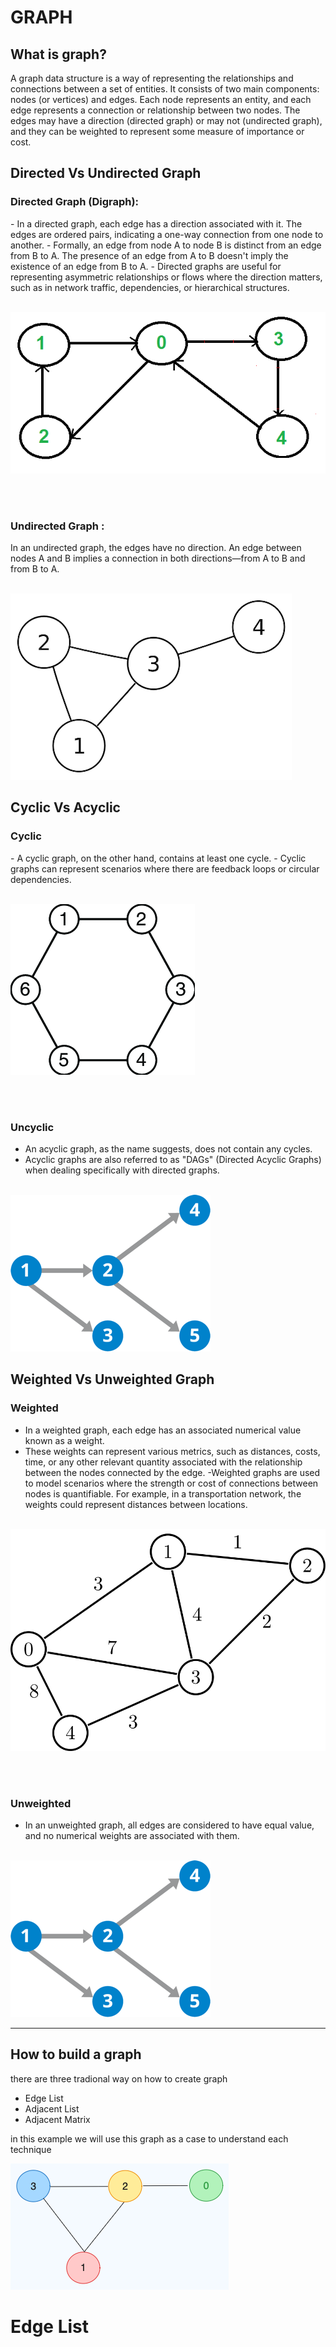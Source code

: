 # GRAPH

## What is graph?

A graph data structure is a way of representing the relationships and connections between a set of entities. It consists of two main components: nodes (or vertices) and edges. Each node represents an entity, and each edge represents a connection or relationship between two nodes. The edges may have a direction (directed graph) or may not (undirected graph), and they can be weighted to represent some measure of importance or cost.

## Directed Vs Undirected Graph

<h3>Directed Graph (Digraph):</h3>
- In a directed graph, each edge has a direction associated with it. The edges are ordered pairs, indicating a one-way connection from one node to another.
- Formally, an edge from node A to node B is distinct from an edge from B to A. The presence of an edge from A to B doesn't imply the existence of an edge from B to A.
- Directed graphs are useful for representing asymmetric relationships or flows where the direction matters, such as in network traffic, dependencies, or hierarchical structures.
<br>
<br>

![View Design](assets/directed-graph.png)

<br>
<br>

<h3>Undirected Graph :</h3>
In an undirected graph, the edges have no direction. An edge between nodes A and B implies a connection in both directions—from A to B and from B to A.
<br>
<br>

![View Design](assets/undirected-graph.png)

## Cyclic Vs Acyclic

<h3>Cyclic</h3>
- A cyclic graph, on the other hand, contains at least one cycle.
- Cyclic graphs can represent scenarios where there are feedback loops or circular dependencies.
<br>
<br>

![View Design](assets/cyclic-graph.png)

<br>
<br>

<h3>Uncyclic</h3>

- An acyclic graph, as the name suggests, does not contain any cycles.
- Acyclic graphs are also referred to as "DAGs" (Directed Acyclic Graphs) when dealing specifically with directed graphs.
  <br>
  <br>

![View Design](assets/uncyclic-graph.png)

## Weighted Vs Unweighted Graph

<h3>Weighted</h3>

- In a weighted graph, each edge has an associated numerical value known as a weight.
- These weights can represent various metrics, such as distances, costs, time, or any other relevant quantity associated with the relationship between the nodes connected by the edge.
  -Weighted graphs are used to model scenarios where the strength or cost of connections between nodes is quantifiable. For example, in a transportation network, the weights could represent distances between locations.
  <br>
  <br>

![View Design](assets/weightend-graph.png)

<br>
<br>

<h3>Unweighted</h3>

- In an unweighted graph, all edges are considered to have equal value, and no numerical weights are associated with them.
  <br>
  <br>

![View Design](assets/uncyclic-graph.png)

---

## How to build a graph

there are three tradional way on how to create graph

- Edge List
- Adjacent List
- Adjacent Matrix

in this example we will use this graph as a case to understand each technique

![View Design](assets/graph-example.png)

# Edge List
